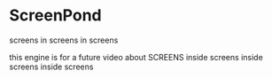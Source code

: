 # ScreenPond
screens in screens in screens

this engine is for a future video about SCREENS inside screens inside screens inside screens
